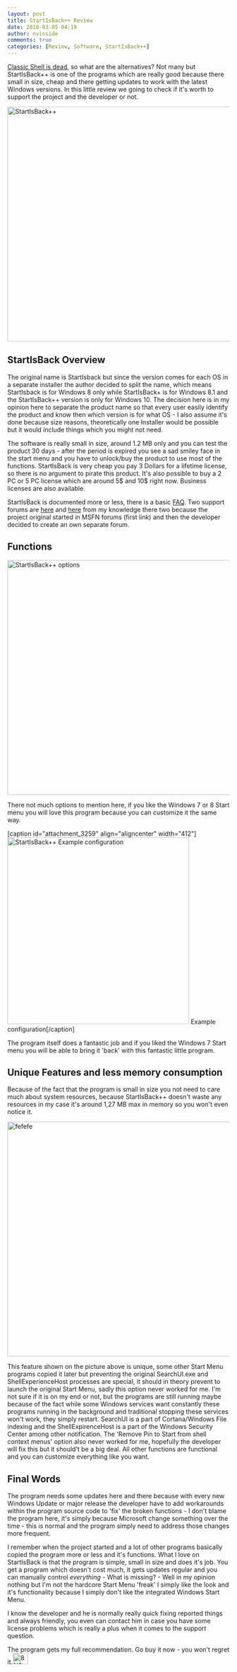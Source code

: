 ```yaml
---
layout: post
title: StartIsBack++ Review
date: 2018-03-05 04:19
author: nvinside
comments: true
categories: [Review, Software, StartIsBack++]
---
```

<a href="https://chefkochblog.wordpress.com/2017/12/04/classic-shell-developer-quits/" target="_blank" rel="noopener">Classic Shell is dead</a>, so what are the alternatives? Not many but StartIsBack++ is one of the programs which are really good because there small in size, cheap and there getting updates to work with the latest Windows versions. In this little review we going to check if it's worth to support the project and the developer or not.

<img class=" size-full wp-image-3257 aligncenter" src="https://chefkochblog.files.wordpress.com/2018/03/startisback.png" alt="StartIsBack++" width="702" height="532" />

<!--more-->

<h2>StartIsBack Overview</h2>

The original name is StartIsback but since the version comes for each OS in a separate installer the author decided to split the name, which means StartIsback is for Windows 8 only while StartIsBack+ is for Windows 8.1 and the StartIsBack++ version is only for Windows 10. The decision here is in my opinion here to separate the product name so that every user easily identify the product and know then which version is for what OS - I also assume it's done because size reasons, theoretically one Installer would be possible but it would include things which you might not need.

The software is really small in size, around 1.2 MB only and you can test the product 30 days - after the period is expired you see a sad smiley face in the start menu and you have to unlock/buy the product to use most of the functions. StartIsBack is very cheap you pay 3 Dollars for a lifetime license, so there is no argument to pirate this product. It's also possible to buy a 2 PC or 5 PC license which are around 5$ and 10$ right now. Business licenses are also available.

StartIsBack is documented more or less, there is a basic <a href="http://startisback.com/#faq" target="_blank" rel="noopener">FAQ</a>. Two support forums are <a href="https://msfn.org/board/forum/181-startisback/" target="_blank" rel="noopener">here</a> and <a href="https://moot.it/startisback" target="_blank" rel="noopener">here</a> from my knowledge there two because the project original started in MSFN forums (first link) and then the developer decided to create an own separate forum.

<h2>Functions</h2>

<img class="alignnone size-full wp-image-3258" src="https://chefkochblog.files.wordpress.com/2018/03/startisback-options.gif" alt="StartIsBack++ options" width="702" height="532" />

There not much options to mention here, if you like the Windows 7 or 8 Start menu you will love this program because you can customize it the same way.

[caption id="attachment_3259" align="aligncenter" width="412"]<img class=" size-full wp-image-3259 aligncenter" src="https://chefkochblog.files.wordpress.com/2018/03/startisback-example-configuration.png" alt="StartIsBack++ Example configuration" width="412" height="423" /> Example configuration[/caption]

The program itself does a fantastic job and if you liked the Windows 7 Start menu you will be able to bring it 'back' with this fantastic little program.

<h2>Unique Features and less memory consumption</h2>

Because of the fact that the program is small in size you not need to care much about system resources, because StartIsBack++ doesn't waste any resources in my case it's around 1,27 MB max in memory so you won't even notice it.

<img class="alignnone size-full wp-image-3260" src="https://chefkochblog.files.wordpress.com/2018/03/fefefe.png" alt="fefefe" width="702" height="532" />

This feature shown on the picture above is unique, some other Start Menu programs copied it later but preventing the original SearchUI.exe and ShellExperienceHost processes are special, it should in theory prevent to launch the original Start Menu, sadly this option never worked for me. I'm not sure if it is on my end or not, but the programs are still running maybe because of the fact while some Windows services want constantly these programs running in the background and traditional stopping these services won't work, they simply restart. SearchUI is a part of Cortana/Windows File indexing and the ShellExpirenceHost is a part of the Windows Security Center among other notification. The 'Remove Pin to Start from shell context menus' option also never worked for me, hopefully the developer will fix this but it should't be a big deal. All other functions are functional and you can customize everything like you want.

<h2>Final Words</h2>

The program needs some updates here and there because with every new Windows Update or major release the developer have to add workarounds within the program source code to 'fix' the broken functions - I don't blame the program here, it's simply because Microsoft change something over the time - this is normal and the program simply need to address those changes more frequent.

I remember when the project started and a lot of other programs basically copied the program more or less and it's functions. What I love on StartIsBack is that the program is simple, small in size and does it's job. You get a program which doesn't cost much, it gets updates regular and you can manually control <em>everything</em> - What is missing? - Well in my opinion nothing but I'm not the hardcore Start Menu 'freak' I simply like the look and it's functionality because I simply don't like the integrated Windows Start Menu.

I know the developer and he is normally really quick fixing reported things and always friendly, you even can contact him in case you have some license problems which is really a plus when it comes to the support question.

The program gets my full recommendation. Go buy it now - you won't regret it.<img class="alignnone size-full wp-image-3242" src="https://chefkochblog.files.wordpress.com/2018/03/8n3udpp.gif" alt="8N3udPP" width="35" height="25" />
